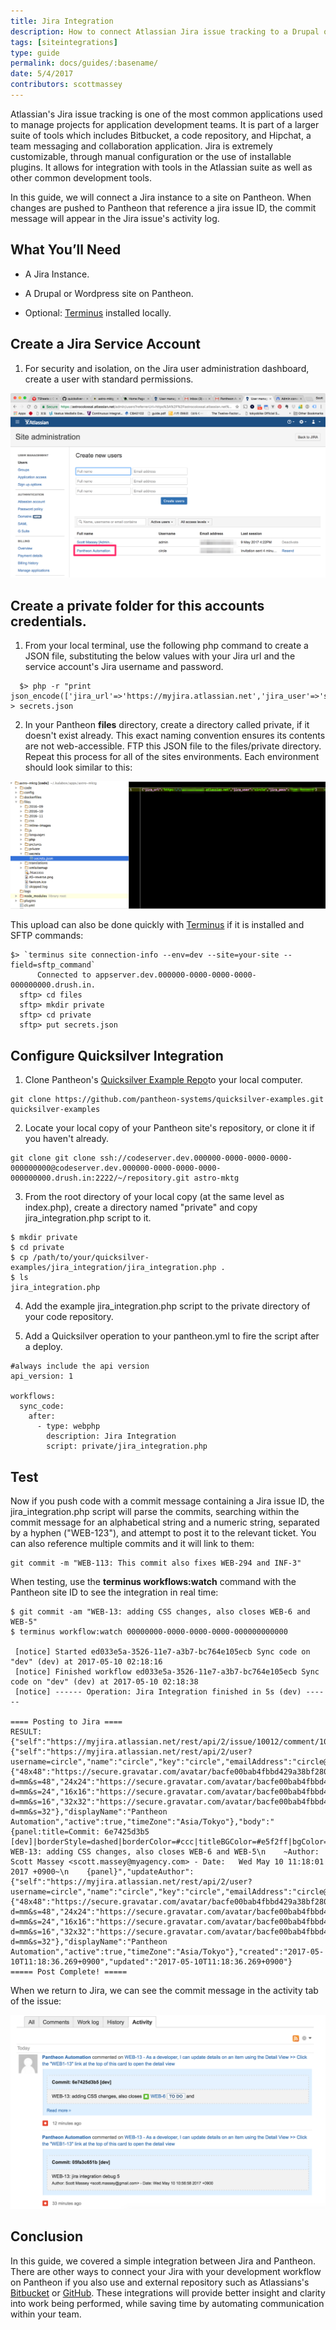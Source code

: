 ```yaml
---
title: Jira Integration
description: How to connect Atlassian Jira issue tracking to a Drupal or WordPress site on Pantheon.
tags: [siteintegrations]
type: guide
permalink: docs/guides/:basename/
date: 5/4/2017
contributors: scottmassey
---
```


Atlassian's Jira issue tracking is one of the most common applications used to manage projects for application development teams. It is part of a larger suite of tools which includes Bitbucket, a code repository, and Hipchat, a team messaging and collaboration application. Jira is extremely customizable, through manual configuration or the use of installable plugins. It allows for integration with tools in the Atlassian suite as well as other common development tools.

In this guide, we will connect a Jira instance to a site on Pantheon. When changes are pushed to Pantheon that reference a jira issue ID, the commit message will appear in the Jira issue's activity log.


## What You’ll Need

- A Jira Instance.

- A Drupal or Wordpress site on Pantheon.

- Optional: [Terminus](https://pantheon.io/docs/terminus) installed locally.

## Create a Jira Service Account

1. For security and isolation, on the Jira user administration dashboard, create a user with standard permissions.

![Service account creation](/source/docs/assets/images/integrations/jira/service_account.png)

## Create a private folder for this accounts credentials.

1. From your local terminal, use the following php command to create a JSON file, substituting the below values with your Jira url and the service account's Jira username and password.
```
  $> php -r "print json_encode(['jira_url'=>'https://myjira.atlassian.net','jira_user'=>'serviceaccount','jira_pass'=>'secret']);" > secrets.json
```
 
2. In your Pantheon **files** directory, create a directory called private, if it doesn't exist already. This exact naming convention ensures its contents are not web-accessible. FTP this JSON file to the files/private directory. Repeat this process for all of the sites environments. Each environment should look similar to this:

![Secrets folder](/source/docs/assets/images/integrations/jira/secrets.png)

This upload can also be done quickly with [Terminus](https://pantheon.io/docs/terminus) if it is installed and SFTP commands:

```
$> `terminus site connection-info --env=dev --site=your-site --field=sftp_command`
      Connected to appserver.dev.000000-0000-0000-0000-000000000.drush.in.
  sftp> cd files
  sftp> mkdir private
  sftp> cd private
  sftp> put secrets.json
 ```

## Configure Quicksilver Integration
 
1. Clone Pantheon's [Quicksilver Example Repo](https://github.com/pantheon-systems/quicksilver-examples)to your local computer.

```
git clone https://github.com/pantheon-systems/quicksilver-examples.git quicksilver-examples

```

2. Locate your local copy of your Pantheon site's repository, or clone it if you haven't already.

```
git clone git clone ssh://codeserver.dev.000000-0000-0000-0000-000000000@codeserver.dev.000000-0000-0000-0000-000000000.drush.in:2222/~/repository.git astro-mktg
```

3. From the root directory of your local copy (at the same level as index.php), create a directory named "private" and copy jira_integration.php script to it.

```
$ mkdir private
$ cd private
$ cp /path/to/your/quicksilver-examples/jira_integration/jira_integration.php .
$ ls
jira_integration.php
```


4. Add the example jira_integration.php script to the private directory of your code repository.

5. Add a Quicksilver operation to your pantheon.yml to fire the script after a deploy.
   
```
#always include the api version
api_version: 1

workflows:
  sync_code:
    after:
      - type: webphp
        description: Jira Integration
        script: private/jira_integration.php
```
## Test

Now if you push code with a commit message containing a Jira issue ID, the jira_integration.php script will parse the commits, searching within the commit message for an alphabetical string and a numeric string, separated by a hyphen ("WEB-123"), and attempt to post it to the relevant ticket. You can also reference multiple commits and it will link to them:

```
git commit -m "WEB-113: This commit also fixes WEB-294 and INF-3"
```

When testing, use the **terminus workflows:watch** command with the Pantheon site ID to see the integration in real time:

```
$ git commit -am "WEB-13: adding CSS changes, also closes WEB-6 and WEB-5"
$ terminus workflow:watch 00000000-0000-0000-0000-000000000000

 [notice] Started ed033e5a-3526-11e7-a3b7-bc764e105ecb Sync code on "dev" (dev) at 2017-05-10 02:18:16
 [notice] Finished workflow ed033e5a-3526-11e7-a3b7-bc764e105ecb Sync code on "dev" (dev) at 2017-05-10 02:18:38
 [notice] ------ Operation: Jira Integration finished in 5s (dev) ------

==== Posting to Jira ====
RESULT: {"self":"https://myjira.atlassian.net/rest/api/2/issue/10012/comment/10101","id":"10101","author":{"self":"https://myjira.atlassian.net/rest/api/2/user?username=circle","name":"circle","key":"circle","emailAddress":"circle@myagency.com","avatarUrls":{"48x48":"https://secure.gravatar.com/avatar/bacfe00bab4fbbd429a38bf280bff147?d=mm&s=48","24x24":"https://secure.gravatar.com/avatar/bacfe00bab4fbbd429a38bf280bff147?d=mm&s=24","16x16":"https://secure.gravatar.com/avatar/bacfe00bab4fbbd429a38bf280bff147?d=mm&s=16","32x32":"https://secure.gravatar.com/avatar/bacfe00bab4fbbd429a38bf280bff147?d=mm&s=32"},"displayName":"Pantheon Automation","active":true,"timeZone":"Asia/Tokyo"},"body":"{panel:title=Commit: 6e7425d3b5 [dev]|borderStyle=dashed|borderColor=#ccc|titleBGColor=#e5f2ff|bgColor=#f2f2f2}\n    WEB-13: adding CSS changes, also closes WEB-6 and WEB-5\n    ~Author: Scott Massey <scott.massey@myagency.com> - Date:   Wed May 10 11:18:01 2017 +0900~\n    {panel}","updateAuthor":{"self":"https://myjira.atlassian.net/rest/api/2/user?username=circle","name":"circle","key":"circle","emailAddress":"circle@myagency.com","avatarUrls":{"48x48":"https://secure.gravatar.com/avatar/bacfe00bab4fbbd429a38bf280bff147?d=mm&s=48","24x24":"https://secure.gravatar.com/avatar/bacfe00bab4fbbd429a38bf280bff147?d=mm&s=24","16x16":"https://secure.gravatar.com/avatar/bacfe00bab4fbbd429a38bf280bff147?d=mm&s=16","32x32":"https://secure.gravatar.com/avatar/bacfe00bab4fbbd429a38bf280bff147?d=mm&s=32"},"displayName":"Pantheon Automation","active":true,"timeZone":"Asia/Tokyo"},"created":"2017-05-10T11:18:36.269+0900","updated":"2017-05-10T11:18:36.269+0900"}
===== Post Complete! =====
```

When we return to Jira, we can see the commit message in the activity tab of the issue:

![Jira issue](/source/docs/assets/images/integrations/jira/jira_log.png)

## Conclusion
In this guide, we covered a simple integration between Jira and Pantheon. There are other ways to connect your Jira with your development workflow on Pantheon if you also use and external repository such as Atlassians's [Bitbucket](https://confluence.atlassian.com/adminjiracloud/getting-started-with-bitbucket-and-jira-cloud-776830280.html) or [GitHub](https://confluence.atlassian.com/adminjiracloud/connect-jira-cloud-to-github-814188429.html). These integrations will provide better insight and clarity into work being performed, while saving time by automating communication within your team.